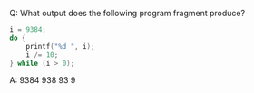 Q: What output does the following program fragment produce?

```c
i = 9384;
do {
    printf("%d ", i);
    i /= 10;
} while (i > 0);
```

A: 9384 938 93 9
